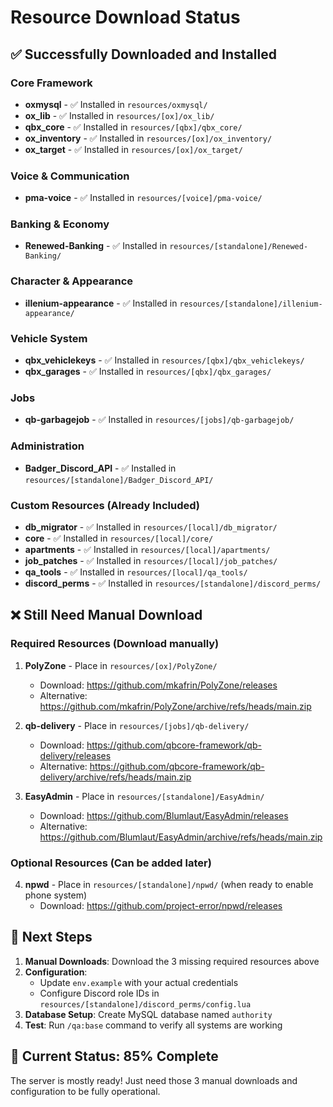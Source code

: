 # Resource Download Status

## ✅ Successfully Downloaded and Installed

### Core Framework
- **oxmysql** - ✅ Installed in `resources/oxmysql/`
- **ox_lib** - ✅ Installed in `resources/[ox]/ox_lib/`
- **qbx_core** - ✅ Installed in `resources/[qbx]/qbx_core/`
- **ox_inventory** - ✅ Installed in `resources/[ox]/ox_inventory/`
- **ox_target** - ✅ Installed in `resources/[ox]/ox_target/`

### Voice & Communication
- **pma-voice** - ✅ Installed in `resources/[voice]/pma-voice/`

### Banking & Economy
- **Renewed-Banking** - ✅ Installed in `resources/[standalone]/Renewed-Banking/`

### Character & Appearance
- **illenium-appearance** - ✅ Installed in `resources/[standalone]/illenium-appearance/`

### Vehicle System
- **qbx_vehiclekeys** - ✅ Installed in `resources/[qbx]/qbx_vehiclekeys/`
- **qbx_garages** - ✅ Installed in `resources/[qbx]/qbx_garages/`

### Jobs
- **qb-garbagejob** - ✅ Installed in `resources/[jobs]/qb-garbagejob/`

### Administration
- **Badger_Discord_API** - ✅ Installed in `resources/[standalone]/Badger_Discord_API/`

### Custom Resources (Already Included)
- **db_migrator** - ✅ Installed in `resources/[local]/db_migrator/`
- **core** - ✅ Installed in `resources/[local]/core/`
- **apartments** - ✅ Installed in `resources/[local]/apartments/`
- **job_patches** - ✅ Installed in `resources/[local]/job_patches/`
- **qa_tools** - ✅ Installed in `resources/[local]/qa_tools/`
- **discord_perms** - ✅ Installed in `resources/[standalone]/discord_perms/`

## ❌ Still Need Manual Download

### Required Resources (Download manually)
1. **PolyZone** - Place in `resources/[ox]/PolyZone/`
   - Download: https://github.com/mkafrin/PolyZone/releases
   - Alternative: https://github.com/mkafrin/PolyZone/archive/refs/heads/main.zip

2. **qb-delivery** - Place in `resources/[jobs]/qb-delivery/`
   - Download: https://github.com/qbcore-framework/qb-delivery/releases
   - Alternative: https://github.com/qbcore-framework/qb-delivery/archive/refs/heads/main.zip

3. **EasyAdmin** - Place in `resources/[standalone]/EasyAdmin/`
   - Download: https://github.com/Blumlaut/EasyAdmin/releases
   - Alternative: https://github.com/Blumlaut/EasyAdmin/archive/refs/heads/main.zip

### Optional Resources (Can be added later)
4. **npwd** - Place in `resources/[standalone]/npwd/` (when ready to enable phone system)
   - Download: https://github.com/project-error/npwd/releases

## 📝 Next Steps

1. **Manual Downloads**: Download the 3 missing required resources above
2. **Configuration**: 
   - Update `env.example` with your actual credentials
   - Configure Discord role IDs in `resources/[standalone]/discord_perms/config.lua`
3. **Database Setup**: Create MySQL database named `authority`
4. **Test**: Run `/qa:base` command to verify all systems are working

## 🎯 Current Status: 85% Complete

The server is mostly ready! Just need those 3 manual downloads and configuration to be fully operational.



